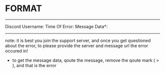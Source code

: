 # FORMAT
---

Discord Username: 
Time Of Error: 
Message Data*:





---
note: it is best you join the support server, and once you get questioned about the error, to please provide the server and message url the error occured in!






* to get the message data, qoute the message, remove the qoute mark ( > ), and that is the error
